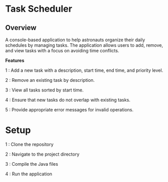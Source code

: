 # Task Scheduler

## Overview


A console-based application to help astronauts organize their daily schedules by managing tasks. The application allows users to add, remove, and view tasks with a focus on avoiding time conflicts.

**Features**

1 : Add a new task with a description, start time, end time, and priority level.

2 : Remove an existing task by description.

3 : View all tasks sorted by start time.

4 : Ensure that new tasks do not overlap with existing tasks.

5 : Provide appropriate error messages for invalid operations.



# Setup

1 : Clone the repository

2 : Navigate to the project directory

3 : Compile the Java files

4 : Run the application
